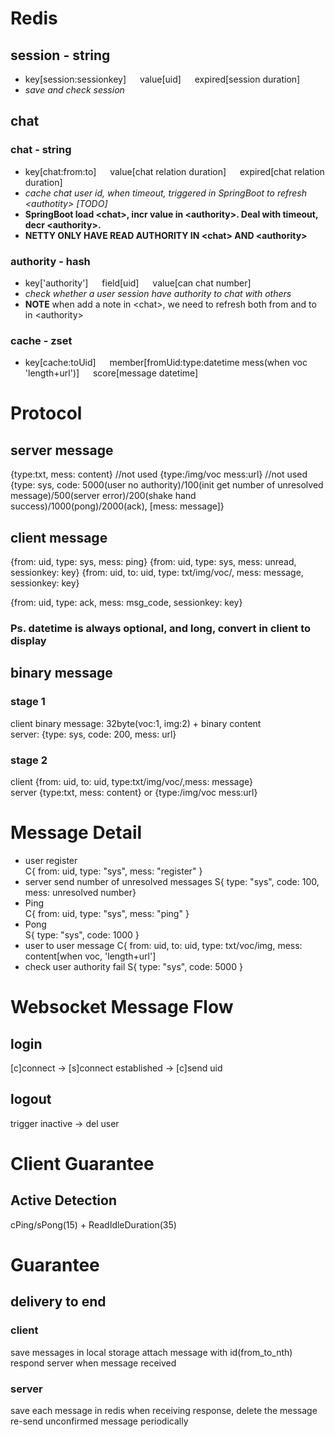 # Redis
## session - string
+ key[session:sessionkey] &emsp; value[uid] &emsp; expired[session duration]
+ _save and check session_
## chat
### chat - string
+ key[chat:from:to] &emsp; value[chat relation duration] &emsp; expired[chat relation duration]
+ _cache chat user id, when timeout, triggered in SpringBoot to refresh \<authotity> [TODO]_
+ **SpringBoot load \<chat>, incr value in \<authority>. Deal with timeout, decr \<authority>.**
+ **NETTY ONLY HAVE READ AUTHORITY IN \<chat> AND \<authority>**
### authority - hash
+ key['authority'] &emsp; field[uid] &emsp; value[can chat number]
+ _check whether a user session have authority to chat with others_
+ **NOTE** when add a note in \<chat>, we need to refresh both from and to in \<authority>
### cache - zset
+ key[cache:toUid] &emsp; member[fromUid:type:datetime mess(when voc 'length+url')] &emsp; score[message datetime]

# Protocol

## server message
{type:txt, mess: content}  //not used
{type:/img/voc mess:url}  //not used
{type: sys, code: 5000(user no authority)/100(init get number of unresolved message)/500(server error)/200(shake hand success)/1000(pong)/2000(ack), [mess: message]}
## client message  
{from: uid, type: sys, mess: ping}
{from: uid, type: sys, mess: unread, sessionkey: key}
{from: uid, to: uid, type: txt/img/voc/, mess: message, sessionkey: key}


{from: uid, type: ack, mess: msg_code, sessionkey: key}

### Ps. datetime is always optional, and long, convert in client to display
## binary message
### stage 1
client binary message: 32byte(voc:1, img:2) + binary content   
server: {type: sys, code: 200, mess: url}  
### stage 2
client {from: uid, to: uid, type:txt/img/voc/,mess: message}  
server {type:txt, mess: content} or {type:/img/voc mess:url}  
 

# Message Detail
+ user register  
C{ from: uid, type: "sys", mess: "register" }  
+ server send number of unresolved messages
S{ type: "sys", code: 100, mess: unresolved number}
+ Ping  
C{ from: uid, type: "sys", mess: "ping" }  
+ Pong  
S{ type: "sys", code: 1000 }  
+ user to user message
C{ from: uid, to: uid, type: txt/voc/img, mess: content[when voc, 'length+url']
+ check user authority fail
S{ type: "sys", code: 5000 }

# Websocket Message Flow
## login
[c]connect -> [s]connect established -> [c]send uid
## logout
trigger inactive -> del user

# Client Guarantee
## Active Detection
cPing/sPong(15) + ReadIdleDuration(35)


# Guarantee 
## delivery to end
### client 
save messages in local storage
attach message with id(from_to_nth)
respond server when message received
### server
save each message in redis
when receiving response, delete the message
re-send unconfirmed message periodically
  
